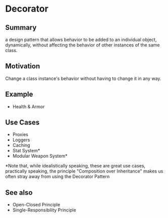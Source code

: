 # Decorator

## Summary

a design pattern that allows behavior to be added to an individual object, dynamically, without affecting the behavior of other instances of the same class.

## Motivation
Change a class instance's behavior without having to change it in any way.

## Example
- Health & Armor

## Use Cases
- Proxies
- Loggers
- Caching
- Stat System*
- Modular Weapon System*

*Note that, while idealistically speaking, these are great use cases, practically speaking, the principle "Composition over Inheritance" makes us often stray away from using the Decorator Pattern

## See also
- Open-Closed Principle
- Single-Responsibility Principle